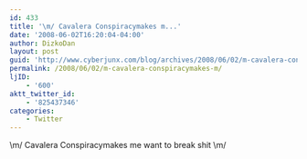 ```yaml
---
id: 433
title: '\m/ Cavalera Conspiracymakes m...'
date: '2008-06-02T16:20:04-04:00'
author: DizkoDan
layout: post
guid: 'http://www.cyberjunx.com/blog/archives/2008/06/02/m-cavalera-conspiracymakes-m/'
permalink: /2008/06/02/m-cavalera-conspiracymakes-m/
ljID:
    - '600'
aktt_twitter_id:
    - '825437346'
categories:
    - Twitter
---
```


\\m/ Cavalera Conspiracymakes me want to break shit \\m/